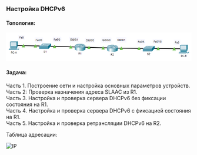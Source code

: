 
### **Настройка DHCPv6**

#### **Топология:**

![Scheme](https://github.com/Cooler1213/Otus-Network/blob/38edc56e3ccd234c49f58d73613140270437fd10/Lab/DHCPv6/Scheme%20v6.png)

#### Задача:

Часть 1. Построение сети и настройка основных параметров устройств.  
Часть 2: Проверка назначения адреса SLAAC из R1.  
Часть 3. Настройка и проверка сервера DHCPv6 без фиксации состояния на R1.  
Часть 4. Настройка и проверка сервера DHCPv6 с фиксацией состояния на R1.  
Часть 5. Настройка и проверка ретрансляции DHCPv6 на R2.  

Таблица адресации:

![IP]()

